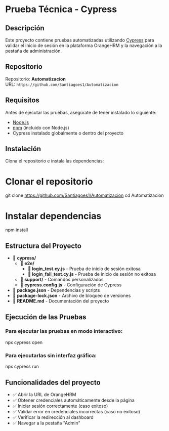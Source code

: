 # Prueba Técnica - Cypress

## Descripción
Este proyecto contiene pruebas automatizadas utilizando [Cypress](https://www.cypress.io/) para validar el inicio de sesión en la plataforma OrangeHRM y la navegación a la pestaña de administración.

## Repositorio
Repositorio: **Automatizacion**  
URL: `https://github.com/Santiagoes1/Automatizacion`

## Requisitos
Antes de ejecutar las pruebas, asegúrate de tener instalado lo siguiente:
- [Node.js](https://nodejs.org/)
- [npm](https://www.npmjs.com/) (incluido con Node.js)
- Cypress instalado globalmente o dentro del proyecto

## Instalación
Clona el repositorio e instala las dependencias:

# Clonar el repositorio
git clone https://github.com/Santiagoes1/Automatizacion
cd Automatizacion

# Instalar dependencias
npm install

## Estructura del Proyecto

- 📂 **cypress/**
  - 📂 **e2e/**
    - 📜 **login_test.cy.js** - Prueba de inicio de sesión exitosa  
    - 📜 **login_fail_test.cy.js** - Prueba de inicio de sesión no exitosa  
  - 📂 **support/** - Comandos personalizados  
  - 📜 **cypress.config.js** - Configuración de Cypress  
- 📜 **package.json** - Dependencias y scripts  
- 📜 **package-lock.json** - Archivo de bloqueo de versiones  
- 📜 **README.md** - Documentación del proyecto  

## Ejecución de las Pruebas

### Para ejecutar las pruebas en modo interactivo:

npx cypress open

### Para ejecutarlas sin interfaz gráfica:

npx cypress run

## Funcionalidades del proyecto

- ✅ Abrir la URL de OrangeHRM
- ✅ Obtener credenciales automáticamente desde la página
- ✅ Iniciar sesión correctamente (caso exitoso)
- ✅ Validar error en credenciales incorrectas (caso no exitoso)
- ✅ Verificar la redirección al dashboard
- ✅ Navegar a la pestaña "Admin"

